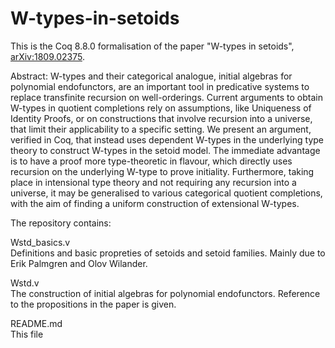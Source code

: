 # W-types-in-setoids
This is the Coq 8.8.0 formalisation of the paper "W-types in setoids",
[arXiv:1809.02375](https://arxiv.org/abs/1809.02375).

Abstract:
W-types and their categorical analogue, initial algebras for polynomial endofunctors,
are an important tool in predicative systems to replace transfinite recursion on well-orderings.
Current arguments to obtain W-types in quotient completions rely on assumptions, like Uniqueness of Identity Proofs,
or on constructions that involve recursion into a universe, that limit their applicability to a specific setting.
We present an argument, verified in Coq,
that instead uses dependent W-types in the underlying type theory to construct W-types in the setoid model.
The immediate advantage is to have a proof more type-theoretic in flavour,
which directly uses recursion on the underlying W-type to prove initiality.
Furthermore, taking place in intensional type theory and not requiring any recursion into a universe,
it may be generalised to various categorical quotient completions,
with the aim of finding a uniform construction of extensional W-types.

The repository contains:

Wstd_basics.v  
Definitions and basic propreties of setoids and setoid families.
Mainly due to Erik Palmgren and Olov Wilander.

Wstd.v  
The construction of initial algebras for polynomial endofunctors.
Reference to the propositions in the paper is given.

README.md  
This file

